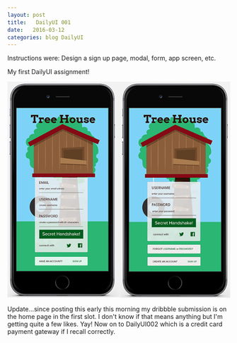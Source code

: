 ```yaml
---
layout: post
title:   DailyUI 001
date:   2016-03-12
categories: blog DailyUI
---
```

 Instructions were: Design a sign up page, modal, form, app screen, etc. <!-- more -->

 My first DailyUI assignment!

![dailyui001](/i/dailyui001.png "DailyUI 001")

Update...since posting this early this morning my dribbble submission is on the home page in the first slot. I don't know if that means anything but I'm getting quite a few likes. Yay! Now on to DailyUI002 which is a credit card payment gateway if I recall correctly.
